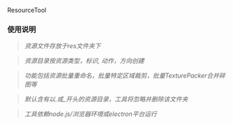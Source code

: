 ResourceTool



### 使用说明

> *资源文件存放于res文件夹下*

> *资源目录按资源类型，标识, 动作，方向创建*

> *功能包括资源批量重命名，批量特定区域裁剪，批量TexturePacker合并碎图等*

> *默认含有以.或_开头的资源目录，工具将忽略并删除该文件夹*

> *工具依赖node.js/浏览器环境或electron平台运行*
